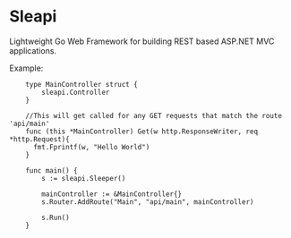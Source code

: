 Sleapi
======

Lightweight Go Web Framework for building REST based ASP.NET MVC applications.

Example:

		type MainController struct {
			sleapi.Controller
		}
		
		//This will get called for any GET requests that match the route 'api/main'
		func (this *MainController) Get(w http.ResponseWriter, req *http.Request){
		  fmt.Fprintf(w, "Hello World")
		}
		
		func main() {
			s := sleapi.Sleeper()
		
			mainController := &MainController{}
			s.Router.AddRoute("Main", "api/main", mainController)
		
			s.Run()
		}
